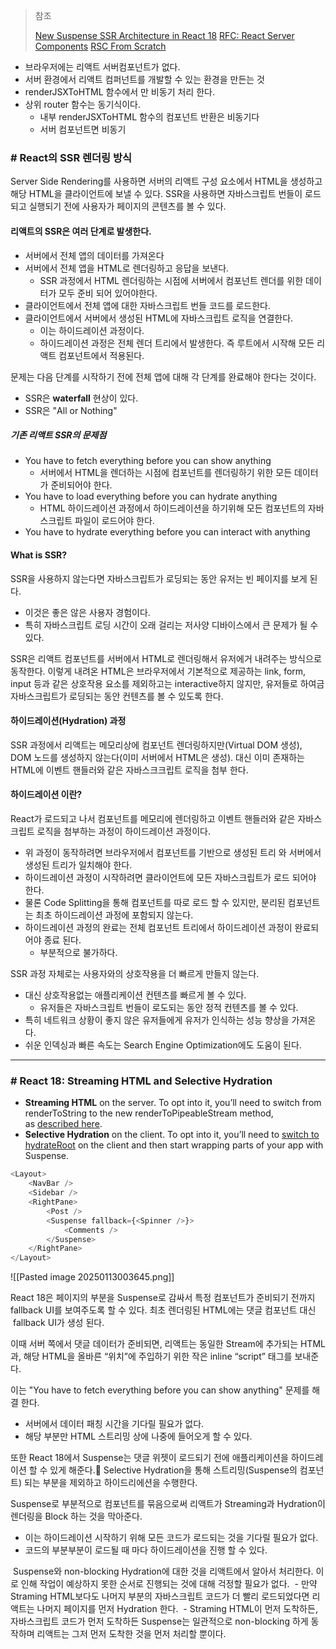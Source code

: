 >참조
>
>[New Suspense SSR Architecture in React 18](https://github.com/reactwg/react-18/discussions/37)
  [RFC: React Server Components](https://github.com/reactjs/rfcs/blob/main/text/0188-server-components.md)
>[RSC From Scratch](https://github.com/reactwg/server-components/discussions/5)

- 브라우저에는 리액트 서버컴포넌트가 없다.
- 서버 환경에서 리액트 컴퍼넌트를 개발할 수 있는 환경을 만든는 것
- renderJSXToHTML 함수에서 만 비동기 처리 한다.
- 상위 router 함수는 동기식이다.
	- 내부 renderJSXToHTML 함수의 컴포넌트 반환은 비동기다
	- 서버 컴포넌트면 비동기
### # React의 SSR 렌더링 방식

Server Side Rendering를 사용하면 서버의 리액트 구성 요소에서 HTML을 생성하고 해당 HTML을 클라이언트에 보낼 수 있다. SSR을 사용하면 자바스크립트 번들이 로드되고 실행되기 전에 사용자가 페이지의 콘텐츠를 볼 수 있다.

#### 리액트의 SSR은 여러 단계로 발생한다.

- 서버에서 전체 앱의 데이터를 가져온다
- 서버에서 전체 앱을 HTML로 렌더링하고 응답을 보낸다.
	- SSR 과정에서 HTML 렌더링하는 시점에 서버에서 컴포넌트 렌더를 위한 데이터가 모두 준비 되어 있어야한다.
- 클라이언트에서 전체 앱에 대한 자바스크립트 번들 코드를 로드한다.
- 클라이언트에서 서버에서 생성된 HTML에 자바스크립트 로직을 연결한다.
	- 이는 하이드레이션 과정이다.
	- 하이드레이션 과정은 전체 렌더 트리에서 발생한다. 즉 루트에서 시작해 모든 리액트 컴포넌트에서 적용된다.

문제는 다음 단계를 시작하기 전에 전체 앱에 대해 각 단계를 완료해야 한다는 것이다.
- SSR은 **waterfall** 현상이 있다.
- SSR은 "All or Nothing"

##### 기존 리액트 SSR의 문제점
- You have to fetch everything before you can show anything
	- 서버에서 HTML을 렌더하는 시점에 컴포넌트를 렌더링하기 위한 모든 데이터가 준비되어야 한다.
- You have to load everything before you can hydrate anything
	- HTML 하이드레이션 과정에서 하이드레이션을 하기위해 모든 컴포넌트의 자바스크립트 파일이 로드어야 한다.
- You have to hydrate everything before you can interact with anything

#### What is SSR?

SSR을 사용하지 않는다면 자바스크립트가 로딩되는 동안 유저는 빈 페이지를 보게 된다.
- 이것은 좋은 않은 사용자 경험이다.
- 특히 자바스크립트 로딩 시간이 오래 걸리는 저사양 디바이스에서 큰 문제가 될 수 있다.

SSR은 리액트 컴포넌트를 서버에서 HTML로 렌더링해서 유저에거 내려주는 방식으로 동작한다. 이렇게 내려온 HTML은 브라우저에서 기본적으로 제공하는 link, form, input 등과 같은 상호작용 요소를 제외하고는 interactive하지 않지만, 유저들로 하여금 자바스크립트가 로딩되는 동안 컨텐츠를 볼 수 있도록 한다.

#### 하이드레이션(Hydration) 과정

SSR 과정에서 리액트는 메모리상에 컴포넌트 렌더링하지만(Virtual DOM 생성), DOM 노드를 생성하지 않는다(이미 서버에서 HTML은 생성). 대신 이미 존재하는 HTML에 이벤트 핸들러와 같은 자바스크크립트 로직을 첨부 한다. 

#### 하이드레이션 이란?

React가 로드되고 나서 컴포넌트를 메모리에 렌더링하고 이벤트 핸들러와 같은 자바스크립트 로직을 첨부하는 과정이 하이드레이션 과정이다. 
- 위 과정이 동작하려면 브라우저에서 컴포넌트를 기반으로 생성된 트리 와 서버에서 생성된 트리가 일치해야 한다.
- 하이드레이션 과정이 시작하려면 클라이언트에 모든 자바스크립트가 로드 되어야 한다.
- 물론 Code Splitting을 통해 컴포넌트를 따로 로드 할 수 있지만, 분리된 컴포넌트는 최초 하이드레이션 과정에 포함되지 않는다.
- 하이드레이션 과정의 완료는 전체 컴포넌트 트리에서 하이드레이션 과정이 완료되어야 종료 된다.
	- 부분적으로 불가하다.

SSR 과정 자체로는 사용자와의 상호작용을 더 빠르게 만들지 않는다.
- 대신 상호작용없는 애플리케이션 컨텐츠를 빠르게 볼 수 있다.
	- 유저들은 자바스크립트 번들이 로도되는 동안 정적 컨텐츠를 볼 수 있다.
- 특히 네트워크 상황이 좋지 않은 유저들에게 유저가 인식하는 성능 향상을 가져온다.
- 쉬운 인덱싱과 빠른 속도는 Search Engine Optimization에도 도움이 된다.

---
### # React 18: Streaming HTML and Selective Hydration

- **Streaming HTML** on the server. To opt into it, you’ll need to switch from renderToString to the new renderToPipeableStream method, as [described here](https://github.com/reactwg/react-18/discussions/22).
- **Selective Hydration** on the client. To opt into it, you’ll need to [switch to hydrateRoot](https://github.com/reactwg/react-18/discussions/5) on the client and then start wrapping parts of your app with Suspense.

``` ts
<Layout>  
	<NavBar />  
	<Sidebar />  
	<RightPane>  
		<Post />  
		<Suspense fallback={<Spinner />}>  
			<Comments />  
		</Suspense>  
	</RightPane>  
</Layout>
```

![[Pasted image 20250113003645.png]]

React 18은 페이지의 부분을 Suspense로 감싸서 특정 컴포넌트가 준비되기 전까지 fallback UI를 보여주도록 할 수 있다. 최초 렌더링된 HTML에는 댓글 컴포넌트 대신  fallback UI가 생성 된다.

이때 서버 쪽에서 댓글 데이터가 준비되면, 리액트는 동일한 Stream에 추가되는 HTML과, 해당 HTML을 올바른 “위치”에 주입하기 위한 작은 inline “script” 태그를 보내준다.

이는 "You have to fetch everything before you can show anything" 문제를 해결 한다. 
- 서버에서 데이터 패칭 시간을 기다릴 필요가 없다. 
- 해당 부분만 HTML 스트리밍 상에 나중에 들어오게 할 수 있다.

또한 React 18에서 Suspense는 댓글 위젯이 로드되기 전에 애플리케이션을 하이드레이션 할 수 있게 해준다. Selective Hydration을 통해 스트리밍(Suspense의 컴포넌트) 되는 부분을 제외하고 하이드리에션을 수행한다.

Suspense로 부분적으로 컴포넌트를 묶음으로써 리액트가 Streaming과 Hydration이 렌더링을 Block 하는 것을 막아준다.
- 이는 하이드레이션 시작하기 위해 모든 코드가 로드되는 것을 기다릴 필요가 없다.
- 코드의 부분부분이 로드될 때 마다 하이드레이션을 진행 할 수 있다.

 Suspense와 non-blocking Hydration에 대한 것을 리액트에서 알아서 처리한다. 이로 인해 작업이 예상하지 못한 순서로 진행되는 것에 대해 걱정할 필요가 없다. 
 -  만약 Straming HTML보다도 나머지 부분의 자바스크립트 코드가 더 빨리 로드되었다면 리액트는 나머지 페이지를 먼저 Hydration 한다. 
 - Straming HTML이 먼저 도착하든, 자바스크립트 코드가 먼저 도착하든 Suspense는 일관적으로 non-blocking 하게 동작하며 리액트는 그저 먼저 도착한 것을 먼저 처리할 뿐이다.















   